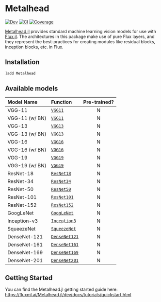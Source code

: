 # Metalhead

[![Dev](https://img.shields.io/badge/docs-dev-blue.svg)](https://fluxml.github.io/Metalhead.jl/dev)
[![CI](https://github.com/FluxML/Metalhead.jl/actions/workflows/CI.yml/badge.svg)](https://github.com/FluxML/Metalhead.jl/actions/workflows/CI.yml)
[![Coverage](https://codecov.io/gh/FluxML/Metalhead.jl/branch/master/graph/badge.svg)](https://codecov.io/gh/FluxML/Metalhead.jl)

[Metalhead.jl](https://github.com/FluxML/Metalhead.jl) provides standard machine learning vision models for use with [Flux.jl](https://fluxml.ai). The architectures in this package make use of pure Flux layers, and they represent the best-practices for creating modules like residual blocks, inception blocks, etc. in Flux.

## Installation

```julia
]add Metalhead
```

## Available models

| Model Name     | Function           | Pre-trained? |
|:---------------|:-------------------|:------------:|
| VGG-11         | [`VGG11`](#)       | N            |
| VGG-11 (w/ BN) | [`VGG11`](#)       | N            |
| VGG-13         | [`VGG13`](#)       | N            |
| VGG-13 (w/ BN) | [`VGG13`](#)       | N            |
| VGG-16         | [`VGG16`](#)       | N            |
| VGG-16 (w/ BN) | [`VGG16`](#)       | N            |
| VGG-19         | [`VGG19`](#)       | N            |
| VGG-19 (w/ BN) | [`VGG19`](#)       | N            |
| ResNet-18      | [`ResNet18`](#)    | N            |
| ResNet-34      | [`ResNet34`](#)    | N            |
| ResNet-50      | [`ResNet50`](#)    | N            |
| ResNet-101     | [`ResNet101`](#)   | N            |
| ResNet-152     | [`ResNet152`](#)   | N            |
| GoogLeNet      | [`GoogLeNet`](#)   | N            |
| Inception-v3   | [`Inception3`](#)  | N            |
| SqueezeNet     | [`SqueezeNet`](#)  | N            |
| DenseNet-121   | [`DenseNet121`](#) | N            |
| DenseNet-161   | [`DenseNet161`](#) | N            |
| DenseNet-169   | [`DenseNet169`](#) | N            |
| DenseNet-201   | [`DenseNet201`](#) | N            |

## Getting Started

You can find the Metalhead.jl getting started guide here: https://fluxml.ai/Metalhead.jl/dev/docs/tutorials/quickstart.html
